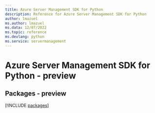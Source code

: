 ```yaml
---
title: Azure Server Management SDK for Python
description: Reference for Azure Server Management SDK for Python
author: lmazuel
ms.author: lmazuel
ms.data: 12/07/2022
ms.topic: reference
ms.devlang: python
ms.service: servermanagement
---
```

# Azure Server Management SDK for Python - preview
## Packages - preview
[!INCLUDE [packages](server-management-index.md)]